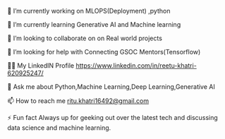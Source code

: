 🔭 I’m currently working on MLOPS(Deployment) ,python 

🌱 I’m currently learning Generative AI and Machine learning

👯 I’m looking to collaborate on on Real world projects

🤝 I’m looking for help with Connecting GSOC Mentors(Tensorflow)

👨‍💻 My LinkedIN Profile  https://www.linkedin.com/in/reetu-khatri-620925247/

💬 Ask me about Python,Machine Learning,Deep Learning,Generative AI

📫 How to reach me ritu.khatri16492@gmail.com

⚡ Fun fact Always up for geeking out over the latest tech and discussing data science and machine learning.
<!---
Reet1604/Reet1604 is a ✨ special ✨ repository because its `README.md` (this file) appears on your GitHub profile.
You can click the Preview link to take a look at your changes.
--->
